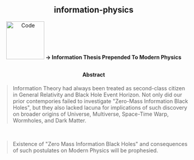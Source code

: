 <h2 align="center">information-physics</h2>

<p align="center">
    <img alt="Code" src="https://raw.githubusercontent.com/post-programming/post-programming/master/website/static/img/icon.png" 
      height="100" />
    <b> -> Information Thesis Prepended To Modern Physics </b>
</p>

<h2></h2>
<h2></h2>


<h4 align="center"> Abstract </h4>

> Information Theory had always been treated as second-class citizen in General Relativity and Black Hole Event Horizon.
> Not only did our prior contempories failed to investigate "Zero-Mass Information Black Holes", but they also lacked lacuna for implications of such discovery on broader origins of Universe, Multiverse, Space-Time Warp, Wormholes, and Dark Matter. 

<br/>

>  Existence of "Zero Mass Information Black Holes" and consequences of such postulates on Modern Physics will be prophesied. 

